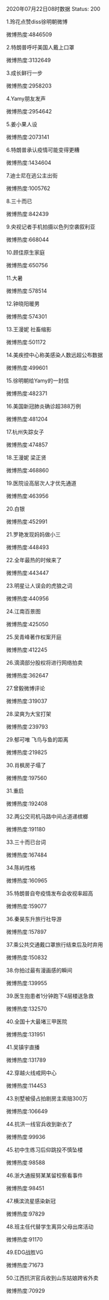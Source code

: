 2020年07月22日08时数据
Status: 200

1.玲花点赞diss徐明朝微博

微博热度:4846509

2.特朗普呼吁美国人戴上口罩

微博热度:3132649

3.成长鲜行一步

微博热度:2958203

4.Yamy朋友发声

微博热度:2954642

5.姜小果人设

微博热度:2073141

6.特朗普承认疫情可能变得更糟

微博热度:1434604

7.迪士尼在逃公主出街

微博热度:1005762

8.三十而已

微博热度:842439

9.央视记者手机拍摄以色列空袭叙利亚

微博热度:668044

10.顾佳原生家庭

微博热度:650756

11.大暑

微博热度:578514

12.钟晓阳暖男

微博热度:574301

13.王漫妮 社畜缩影

微博热度:501172

14.美疾控中心称美感染人数远超公布数据

微博热度:499601

15.徐明朝给Yamy的一封信

微博热度:482371

16.美国新冠肺炎确诊超388万例

微博热度:481204

17.杭州失踪女子

微博热度:474857

18.王漫妮 梁正贤

微博热度:468860

19.医院设高层次人才优先通道

微博热度:463956

20.白银

微博热度:452991

21.罗艳发现妈妈做小三

微博热度:448493

22.全年最热的时候来了

微博热度:443447

23.明星让人误会的虎狼之词

微博热度:440956

24.江南百景图

微博热度:425050

25.吴青峰著作权案开庭

微博热度:412245

26.滴滴部分股权将进行网络拍卖

微博热度:362647

27.曾毅微博评论

微博热度:319037

28.梁爽为大宝打架

微博热度:239793

29.郁可唯 飞鸟与鱼的距离

微博热度:219825

30.肖枫房子塌了

微博热度:197560

31.重启

微博热度:192408

32.两公交司机马路中间占道递槟榔

微博热度:191180

33.三十而已台词

微博热度:167484

34.陈屿性格

微博热度:160965

35.特朗普自夸疫情发布会收视率超高

微博热度:159077

36.秦昊东升旅行社导游

微博热度:157897

37.乘公共交通戴口罩旅行结束后及时弃用

微博热度:150832

38.你拍过最有漫画感的瞬间

微博热度:139955

39.医生抱患者1分钟跑下4层楼送急救

微博热度:132570

40.全国十大最堵三甲医院

微博热度:131951

41.吴镇宇直播

微博热度:131789

42.穿越火线戒网中心

微博热度:114453

43.别墅被侵占拍剧房主索赔300万

微博热度:106649

44.抗洪一线官兵收到新衣了

微博热度:99936

45.初中生练习后仰跳投不慎坠楼

微博热度:98588

46.浙大通报努某某留校察看事件

微博热度:98451

47.横滨流星感染新冠

微博热度:97829

48.班主任代替学生离异父母出席活动

微博热度:91170

49.EDG战胜VG

微博热度:71673

50.江西抗洪官兵收到山东姑娘跨省外卖

微博热度:70929

